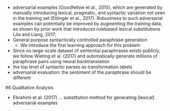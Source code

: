 * adversarial examples (Goodfellow et al., 2015), which are generated by
  manually introducing lexical, pragmatic, and syntactic variation
  not seen in the training set (Ettinger et al., 2017).  Robustness to such adversarial
  examples can potentially be improved by augmenting the training data, as
  shown by prior work that introduces rulebased lexical substitutions (Jia
  and Liang, 2017;
* General purpose syntactically controlled paraphrase generation
  * We introduce the first learning approach for this problem
* Since no large-scale dataset of sentential paraphrases exists publicly, we
  follow Wieting et al.  (2017) and automatically generate millions of
  paraphrase pairs using neural backtranslation
* the top level of syntactic parses as transformation labels
* adversarial evaluation: the sentiment of the paraphrase should be different

#6 Qualitative Analysis

* Ebrahimi et al. (2017) ... substitution method for generating [lexical]
  adversarial examples
